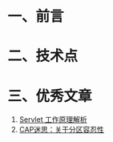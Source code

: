 # 一、前言





# 二、技术点







# 三、优秀文章

1. [Servlet 工作原理解析](https://www.ibm.com/developerworks/cn/java/j-lo-servlet/index.html)
2. [CAP迷思：关于分区容忍性](http://zzyongx.github.io/blogs/cap-confusion-problems-with-partition-tolerance.html)